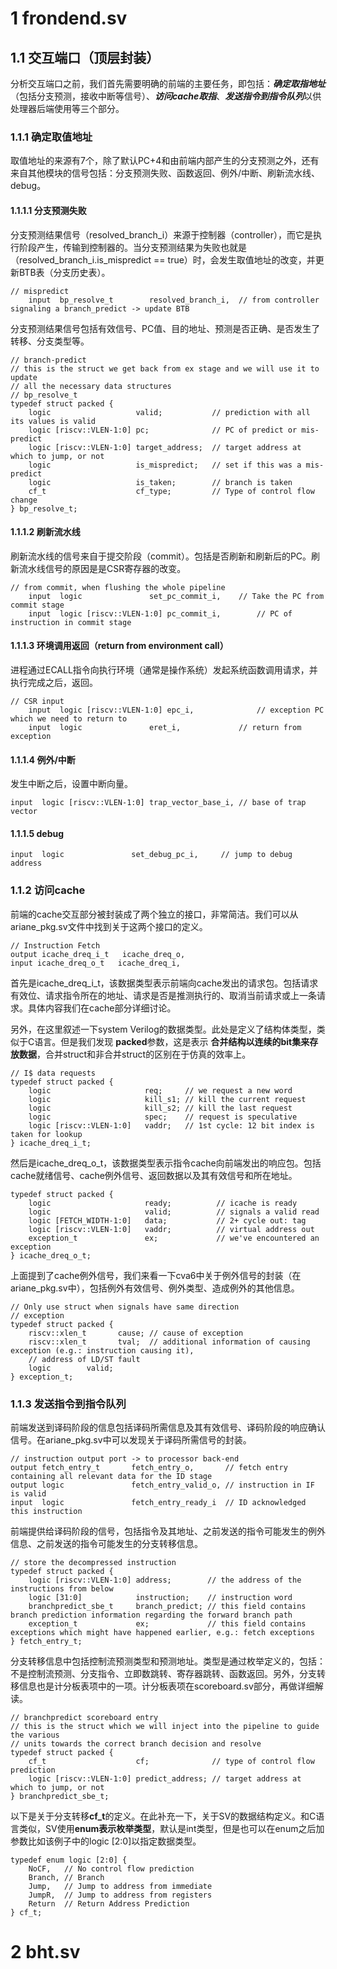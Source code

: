 # 1 frondend.sv

## 1.1  交互端口（顶层封装）

分析交互端口之前，我们首先需要明确的前端的主要任务，即包括：***确定取指地址***（包括分支预测，接收中断等信号）、***访问cache取指***、***发送指令到指令队列***以供处理器后端使用等三个部分。

### 1.1.1  确定取值地址

取值地址的来源有7个，除了默认PC+4和由前端内部产生的分支预测之外，还有来自其他模块的信号包括：分支预测失败、函数返回、例外/中断、刷新流水线、debug。

#### 1.1.1.1  分支预测失败

分支预测结果信号（resolved_branch_i）来源于控制器（controller），而它是执行阶段产生，传输到控制器的。当分支预测结果为失败也就是（resolved_branch_i.is_mispredict == true）时，会发生取值地址的改变，并更新BTB表（分支历史表）。

```
// mispredict
	input  bp_resolve_t        resolved_branch_i,  // from controller signaling a branch_predict -> update BTB
```

分支预测结果信号包括有效信号、PC值、目的地址、预测是否正确、是否发生了转移、分支类型等。

```
// branch-predict
// this is the struct we get back from ex stage and we will use it to update
// all the necessary data structures
// bp_resolve_t
typedef struct packed {
    logic                   valid;           // prediction with all its values is valid
    logic [riscv::VLEN-1:0] pc;              // PC of predict or mis-predict
    logic [riscv::VLEN-1:0] target_address;  // target address at which to jump, or not
    logic                   is_mispredict;   // set if this was a mis-predict
    logic                   is_taken;        // branch is taken
    cf_t                    cf_type;         // Type of control flow change
} bp_resolve_t;
```

#### 1.1.1.2  刷新流水线

刷新流水线的信号来自于提交阶段（commit）。包括是否刷新和刷新后的PC。刷新流水线信号的原因是是CSR寄存器的改变。

```
// from commit, when flushing the whole pipeline
    input  logic               set_pc_commit_i,    // Take the PC from commit stage
    input  logic [riscv::VLEN-1:0] pc_commit_i,        // PC of instruction in commit stage
```

#### 1.1.1.3  环境调用返回（return from environment call）

进程通过ECALL指令向执行环境（通常是操作系统）发起系统函数调用请求，并执行完成之后，返回。

```
// CSR input
    input  logic [riscv::VLEN-1:0] epc_i,              // exception PC which we need to return to
    input  logic               eret_i,             // return from exception
```

#### 1.1.1.4  例外/中断

发生中断之后，设置中断向量。

```
input  logic [riscv::VLEN-1:0] trap_vector_base_i, // base of trap vector
```

#### 1.1.1.5  debug

```
input  logic               set_debug_pc_i,     // jump to debug address
```

### 1.1.2   访问cache

前端的cache交互部分被封装成了两个独立的接口，非常简洁。我们可以从ariane_pkg.sv文件中找到关于这两个接口的定义。

```
// Instruction Fetch
output icache_dreq_i_t   icache_dreq_o,
input icache_dreq_o_t   icache_dreq_i,
```

首先是icache_dreq_i_t，该数据类型表示前端向cache发出的请求包。包括请求有效位、请求指令所在的地址、请求是否是推测执行的、取消当前请求或上一条请求。具体内容我们在cache部分详细讨论。

另外，在这里叙述一下system Verilog的数据类型。此处是定义了结构体类型，类似于C语言。但是我们发现 **packed**参数，这是表示 **合并结构以连续的bit集来存放数据**，合并struct和非合并struct的区别在于仿真的效率上。

```
// I$ data requests
typedef struct packed {
    logic                     req;     // we request a new word
    logic                     kill_s1; // kill the current request
    logic                     kill_s2; // kill the last request
    logic                     spec;    // request is speculative
    logic [riscv::VLEN-1:0]   vaddr;   // 1st cycle: 12 bit index is taken for lookup
} icache_dreq_i_t;
```

然后是icache_dreq_o_t，该数据类型表示指令cache向前端发出的响应包。包括cache就绪信号、cache例外信号、返回数据以及其有效信号和所在地址。

```
typedef struct packed {
    logic                     ready;          // icache is ready
    logic                     valid;          // signals a valid read
    logic [FETCH_WIDTH-1:0]   data;           // 2+ cycle out: tag
    logic [riscv::VLEN-1:0]   vaddr;          // virtual address out
    exception_t               ex;             // we've encountered an exception
} icache_dreq_o_t;
```

上面提到了cache例外信号，我们来看一下cva6中关于例外信号的封装（在ariane_pkg.sv中），包括例外有效信号、例外类型、造成例外的其他信息。

```
// Only use struct when signals have same direction
// exception
typedef struct packed {
    riscv::xlen_t       cause; // cause of exception
    riscv::xlen_t       tval;  // additional information of causing exception (e.g.: instruction causing it),
    // address of LD/ST fault
    logic        valid;
} exception_t;
```

### 1.1.3  发送指令到指令队列

前端发送到译码阶段的信息包括译码所需信息及其有效信号、译码阶段的响应确认信号。在ariane_pkg.sv中可以发现关于译码所需信号的封装。

```
// instruction output port -> to processor back-end
output fetch_entry_t       fetch_entry_o,       // fetch entry containing all relevant data for the ID stage
output logic               fetch_entry_valid_o, // instruction in IF is valid
input  logic               fetch_entry_ready_i  // ID acknowledged this instruction
```

前端提供给译码阶段的信号，包括指令及其地址、之前发送的指令可能发生的例外信息、之前发送的指令可能发生的分支转移信息。

```
// store the decompressed instruction
typedef struct packed {
    logic [riscv::VLEN-1:0] address;        // the address of the instructions from below
    logic [31:0]            instruction;    // instruction word
    branchpredict_sbe_t     branch_predict; // this field contains branch prediction information regarding the forward branch path
    exception_t             ex;             // this field contains exceptions which might have happened earlier, e.g.: fetch exceptions
} fetch_entry_t;
```

分支转移信息中包括控制流预测类型和预测地址。类型是通过枚举定义的，包括：不是控制流预测、分支指令、立即数跳转、寄存器跳转、函数返回。另外，分支转移信息也是计分板表项中的一项。计分板表项在scoreboard.sv部分，再做详细解读。

```
// branchpredict scoreboard entry
// this is the struct which we will inject into the pipeline to guide the various
// units towards the correct branch decision and resolve
typedef struct packed {
    cf_t                    cf;              // type of control flow prediction
    logic [riscv::VLEN-1:0] predict_address; // target address at which to jump, or not
} branchpredict_sbe_t;
```

以下是关于分支转移**cf_t**的定义。在此补充一下，关于SV的数据结构定义。和C语言类似，SV使用**enum表示枚举类型**，默认是int类型，但是也可以在enum之后加参数比如该例子中的logic [2:0]以指定数据类型。

```
typedef enum logic [2:0] {
    NoCF,   // No control flow prediction
    Branch, // Branch
    Jump,   // Jump to address from immediate
    JumpR,  // Jump to address from registers
    Return  // Return Address Prediction
} cf_t;		
```



# 2  bht.sv





